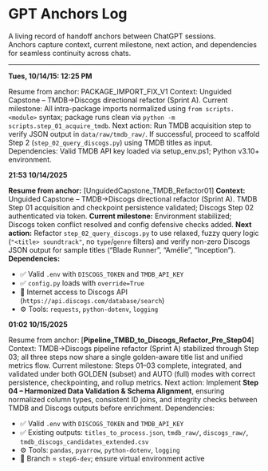 # GPT Anchors Log

A living record of handoff anchors between ChatGPT sessions.  
Anchors capture context, current milestone, next action, and dependencies for seamless continuity across chats.

---

**Tues, 10/14/15: 12:25 PM**

Resume from anchor: PACKAGE_IMPORT_FIX_V1
Context: Unguided Capstone – TMDB→Discogs directional refactor (Sprint A).
Current milestone: All intra-package imports normalized using `from scripts.<module>` syntax; package runs clean via `python -m scripts.step_01_acquire_tmdb`.
Next action: Run TMDB acquisition step to verify JSON output in `data/raw/tmdb_raw/`. 
If successful, proceed to scaffold Step 2 (`step_02_query_discogs.py`) using TMDB titles as input.
Dependencies: Valid TMDB API key loaded via setup_env.ps1; Python v3.10+ environment.

**21:53 10/14/2025**

**Resume from anchor:** [UnguidedCapstone_TMDB_Refactor01]
 **Context:** Unguided Capstone – TMDB→Discogs directional refactor (Sprint A). TMDB Step 01 acquisition and checkpoint persistence validated; Discogs Step 02 authenticated via token.
 **Current milestone:** Environment stabilized; Discogs token conflict resolved and config defensive checks added.
 **Next action:** Refactor `step_02_query_discogs.py` to use relaxed, fuzzy query logic (`"<title> soundtrack"`, no `type`/`genre` filters) and verify non-zero Discogs JSON output for sample titles (“Blade Runner”, “Amélie”, “Inception”).
 **Dependencies:**

- ✅ Valid `.env` with `DISCOGS_TOKEN` and `TMDB_API_KEY`
- ✅ `config.py` loads with `override=True`
- 🧩 Internet access to Discogs API (`https://api.discogs.com/database/search`)
- ⚙️ Tools: `requests`, `python-dotenv`, `logging`



**01:02 10/15/2025**

Resume from anchor: [**Pipeline_TMBD_to_Discogs_Refactor_Pre_Step04**]
 Context: TMDB→Discogs pipeline refactor (Sprint A) stabilized through Step 03; all three steps now share a single golden-aware title list and unified metrics flow.
 Current milestone: Steps 01–03 complete, integrated, and validated under both GOLDEN (subset) and AUTO (full) modes with correct persistence, checkpointing, and rollup metrics.
 Next action: Implement **Step 04 – Harmonized Data Validation & Schema Alignment**, ensuring normalized column types, consistent ID joins, and integrity checks between TMDB and Discogs outputs before enrichment.
 Dependencies:

- ✅ Valid `.env` with `DISCOGS_TOKEN` and `TMDB_API_KEY`
- ✅ Existing outputs: `titles_to_process.json`, `tmdb_raw/`, `discogs_raw/`, `tmdb_discogs_candidates_extended.csv`
- ⚙️ Tools: `pandas`, `pyarrow`, `python-dotenv`, `logging`
- 🧩 Branch = `step6-dev`; ensure virtual environment active

